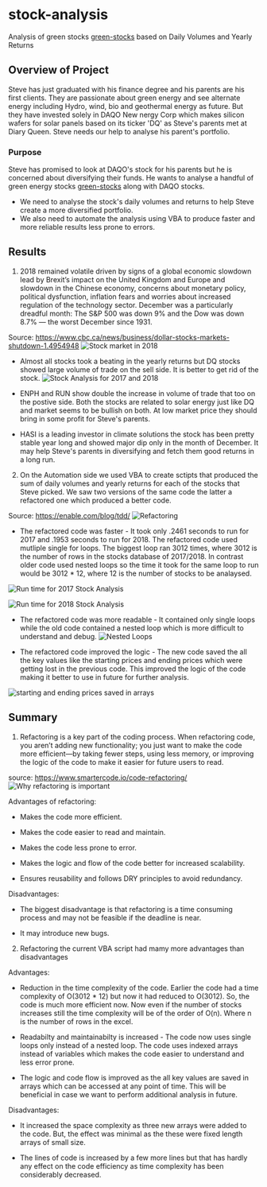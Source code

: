 # stock-analysis
Analysis of green stocks [green-stocks](.xlsx) based on Daily Volumes and Yearly Returns

## Overview of Project
Steve has just graduated with his finance degree and his parents are his first clients. They are passionate about green energy and see alternate energy including Hydro, wind, bio and geothermal energy as future. But they have invested solely in DAQO New nergy Corp which makes silicon wafers for solar panels based on its ticker 'DQ' as Steve's parents met at Diary Queen. Steve needs our help to analyse his parent's portfolio.

### Purpose
Steve has promised to look at DAQO's stock for his parents but he is concerned about diversifying their funds. He wants to analyse a handful of green energy stocks [green-stocks](.xlsx) along with DAQO stocks. 
* We need to analyse the stock's daily volumes and returns to help Steve create a more diversified portfolio. 
* We also need to automate the analysis using VBA to produce faster and more reliable results less prone to errors.

## Results
1. 2018 remained volatile driven by signs of a global economic slowdown lead by Brexit’s impact on the United Kingdom and Europe and slowdown in the Chinese economy, concerns about monetary policy, political dysfunction, inflation fears and worries about increased regulation of the technology sector. December was a particularly dreadful month: The S&P 500 was down 9% and the Dow was down 8.7% — the worst December since 1931. 

Source: https://www.cbc.ca/news/business/dollar-stocks-markets-shutdown-1.4954948
![Stock market in 2018](.png?raw=true)

* Almost all stocks took a beating in the yearly returns  but DQ stocks showed large volume of trade on the sell side. It is better to get rid of the stock.
![Stock Analysis for 2017 and 2018](.png?raw=true)

* ENPH and RUN show double the increase in volume of trade that too on the postive side. Both the stocks are related to solar energy just like DQ and market seems to be bullish on both. At low market price they should bring in some profit for Steve's parents.

* HASI is a leading investor in climate solutions the stock has been pretty stable year long and showed major dip only in the month of December. It may help Steve's parents in diversifying and fetch them good returns in a long run. 

2. On the Automation side we used VBA to create sctipts that produced the sum of daily volumes and yearly returns for each of the stocks that Steve picked. We saw two versions of the same code the latter a refactored one which produced a better code.

Source: https://enable.com/blog/tdd/
![Refactoring](.png?raw=true)

* The refactored code was faster - It took only .2461 seconds to run for 2017 and .1953 seconds to run for 2018. The refactored code used mutliple single for loops. The biggest loop ran 3012 times, where 3012 is the number of rows in the stocks database of 2017/2018. In contrast  older code used nested loops so the time it took for the same loop to run would be 3012 * 12, where 12 is the number of stocks to be analaysed. 

![Run time for 2017 Stock Analysis](.png?raw=true)

![Run time for 2018 Stock Analysis](.png?raw=true)


* The refactored code was more readable -  It contained only single loops while the old code contained a nested loop which is more difficult to understand and debug.
![Nested Loops](.png?raw=true)


* The refactored code improved the logic  - The new code saved the all the key values like the starting prices and ending prices which were getting lost in the previous code. This improved the logic of the code making it better to use in future for further analysis.

![starting and ending prices saved in arrays](.png?raw=true)

## Summary

1. Refactoring is a key part of the coding process. When refactoring code, you aren’t adding new functionality; you just want to make the code more efficient—by taking fewer steps, using less memory, or improving the logic of the code to make it easier for future users to read. 

source: https://www.smartercode.io/code-refactoring/
![Why refactoring is important](.png?raw=true)

Advantages of refactoring:
* Makes the code more efficient. 

* Makes the code easier to read and maintain.

* Makes the code less prone to error.

* Makes the logic and flow of the code better for increased scalability.

* Ensures reusability and follows DRY principles to avoid redundancy.

Disadvantages:
* The biggest disadvantage is that refactoring is a time consuming process and may not be feasible if the deadline is near.

* It may introduce new bugs.


2. Refactoring the current VBA script had mamy more advantages than disadvantages

Advantages:
* Reduction in the time complexity of the code. Earlier the code had a time complexity of O(3012 * 12) but now it had reduced to O(3012). So, the code is much more efficient now. Now even if the number of stocks increases still the time complexity will be of the order of O(n). Where n is the number of rows in the excel.

* Readabilty and maintainabilty is increased - The code now uses single loops only instead of  a nested loop. The code uses indexed arrays instead of variables which makes the code easier to understand and less error prone.

* The logic and code flow is improved as the all key values are saved in arrays which can be accessed at any point of time. This will be beneficial in case we want to perform additional analysis in future.


Disadvantages:
* It increased the space complexity as three new arrays were added to the code. But, the effect was minimal as the these were fixed length arrays of small size. 

* The lines of code is increased by a few more lines but that has hardly any effect on the code efficiency as time complexity has been considerably decreased.






